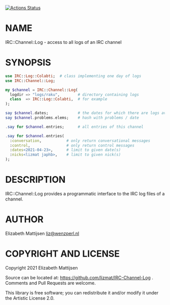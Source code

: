 [![Actions Status](https://github.com/lizmat/IRC-Channel-Log/workflows/test/badge.svg)](https://github.com/lizmat/IRC-Channel-Log/actions)

NAME
====

IRC::Channel::Log - access to all logs of an IRC channel

SYNOPSIS
========

```raku
use IRC::Log::Colabti;  # class implementing one day of logs
use IRC::Channel::Log;

my $channel = IRC::Channel::Log(
  logdir => "logs/raku",        # directory containing logs
  class  => IRC::Log::Colabti,  # for example
);

say $channel.dates;             # the dates for which there are logs available
say $channel.problems.elems;    # hash with problems / date

.say for $channel.entries;      # all entries of this channel

.say for $channel.entries(
  :conversation,           # only return conversational messages
  :control,                # only return control messages
  :dates<2021-04-23>,      # limit to given date(s)
  :nicks<lizmat japhb>,    # limit to given nick(s)
);
```

DESCRIPTION
===========

IRC::Channel::Log provides a programmatic interface to the IRC log files of a channel.

AUTHOR
======

Elizabeth Mattijsen <liz@wenzperl.nl>

COPYRIGHT AND LICENSE
=====================

Copyright 2021 Elizabeth Mattijsen

Source can be located at: https://github.com/lizmat/IRC-Channel-Log . Comments and Pull Requests are welcome.

This library is free software; you can redistribute it and/or modify it under the Artistic License 2.0.

